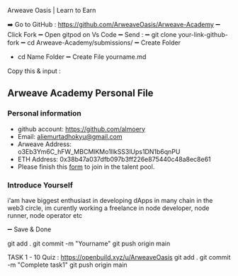 Arweave Oasis  | Learn to Earn

➡️ Go to GitHub : https://github.com/ArweaveOasis/Arweave-Academy
➖ Click Fork 
➖ Open gitpod on Vs Code
➖ Send : 
➖ git clone your-link-github-fork
➖ cd Arweave-Academy/submissions/
➖ Create Folder  
- cd Name Folder 
➖ Create File yourname.md

Copy this & input : 

## Arweave Academy Personal File

### Personal information

- github account: https://github.com/almoery
- Email: aliemurtadhokyu@gmail.com
- Arweave Address: o3Eb3Ym6C_hFW_MBCMlKMo1llkSS3lUps1DN1b6qnPU
- ETH Address: 0x38b47a037dfb097b3ff226e875440c48a8ec8e61
- Please finish this [form](https://docs.google.com/forms/d/e/1FAIpQLSfWA5fIIcBgmRppm3jNz5vmf9Mai_QMVil-2pO4r7YKn_Zhtw/viewform?usp=sf_link) to join in the talent pool.

### Introduce Yourself
 i'am have biggest enthusiast in developing dApps in many chain in the web3 circle, im curently working a freelance in node developer, node runner, node operator etc


➖ Save & Done

git add .
git commit -m "Yourname"
git push origin main

TASK 1 - 10
Quiz : https://openbuild.xyz/u/ArweaveOasis
git add . 
git commit -m "Complete task1" 
git push origin main
